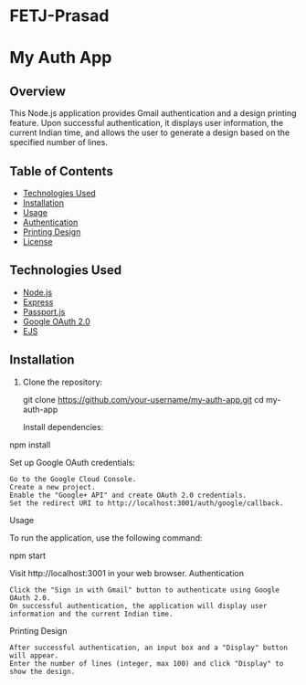 # FETJ-Prasad
# My Auth App

## Overview

This Node.js application provides Gmail authentication and a design printing feature. Upon successful authentication, it displays user information, the current Indian time, and allows the user to generate a design based on the specified number of lines.

## Table of Contents

- [Technologies Used](#technologies-used)
- [Installation](#installation)
- [Usage](#usage)
- [Authentication](#authentication)
- [Printing Design](#printing-design)
- [License](#license)

## Technologies Used

- [Node.js](https://nodejs.org/)
- [Express](https://expressjs.com/)
- [Passport.js](http://www.passportjs.org/)
- [Google OAuth 2.0](https://developers.google.com/identity/protocols/oauth2)
- [EJS](https://ejs.co/)

## Installation

1. Clone the repository:

   git clone https://github.com/your-username/my-auth-app.git
   cd my-auth-app

    Install dependencies:

npm install

Set up Google OAuth credentials:

    Go to the Google Cloud Console.
    Create a new project.
    Enable the "Google+ API" and create OAuth 2.0 credentials.
    Set the redirect URI to http://localhost:3001/auth/google/callback.

Usage

To run the application, use the following command:

npm start

Visit http://localhost:3001 in your web browser.
Authentication

    Click the "Sign in with Gmail" button to authenticate using Google OAuth 2.0.
    On successful authentication, the application will display user information and the current Indian time.

Printing Design

    After successful authentication, an input box and a "Display" button will appear.
    Enter the number of lines (integer, max 100) and click "Display" to show the design.
